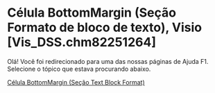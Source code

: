 
# Célula BottomMargin (Seção Formato de bloco de texto), Visio [Vis_DSS.chm82251264]

Olá! Você foi redirecionado para uma das nossas páginas de Ajuda F1. Selecione o tópico que estava procurando abaixo.

[Célula BottomMargin (Seção Text Block Format)](http://msdn.microsoft.com/library/3121911b-34d5-d99c-3806-76f6e2824f92%28Office.15%29.aspx)
